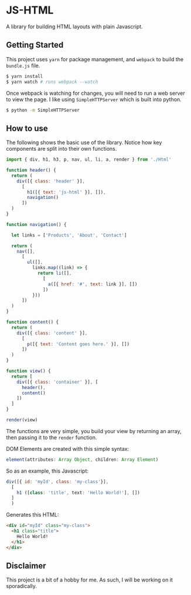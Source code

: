 # JS-HTML

A library for building HTML layouts with plain Javascript.

## Getting Started

This project uses `yarn` for package management, and `webpack` to build the `bundle.js` file.

```bash
$ yarn install
$ yarn watch # runs webpack --watch
```

Once webpack is watching for changes, you will need to run a web server to view the page. I like using `SimpleHTTPServer` which is built into python.

``` bash
$ python -m SimpleHTTPServer
```

## How to use

The following shows the basic use of the library. Notice how key components are split into their own functions.

```javascript
import { div, h1, h3, p, nav, ul, li, a, render } from './Html'

function header() {
  return (
    div([{ class: 'header' }],
      [
        h1([{ text: 'js-html' }], []),
        navigation()
      ])
  )
}

function navigation() {

  let links = ['Products', 'About', 'Contact']

  return (
    nav([],
      [
        ul([],
          links.map((link) => {
            return li([],
              [
                a([{ href: '#', text: link }], [])
              ])
          }))
      ])
  )
}

function content() {
  return (
    div([{ class: 'content' }],
      [
        p([{ text: 'Content goes here.' }], [])
      ])
  )
}

function view() {
  return [
    div([{ class: 'container' }], [
      header(),
      content()
    ])
  ]
}

render(view)
```

The functions are very simple, you build your view by returning an array, then passing it to the `render` function.

DOM Elements are created with this simple syntax:

```javascript
element(attributes: Array Object, children: Array Element)
```

So as an example, this Javascript:

```javascript
div([{ id: 'myId', class: 'my-class'}], 
  [
    h1 ([class: 'title', text: 'Hello World!'], [])
  ]
  )
```

Generates this HTML:

```html
<div id="myId" class="my-class">
  <h1 class="title">
    Hello World!
  </h1>
</div>
```

## Disclaimer

This project is a bit of a hobby for me. As such, I will be working on it sporadically.